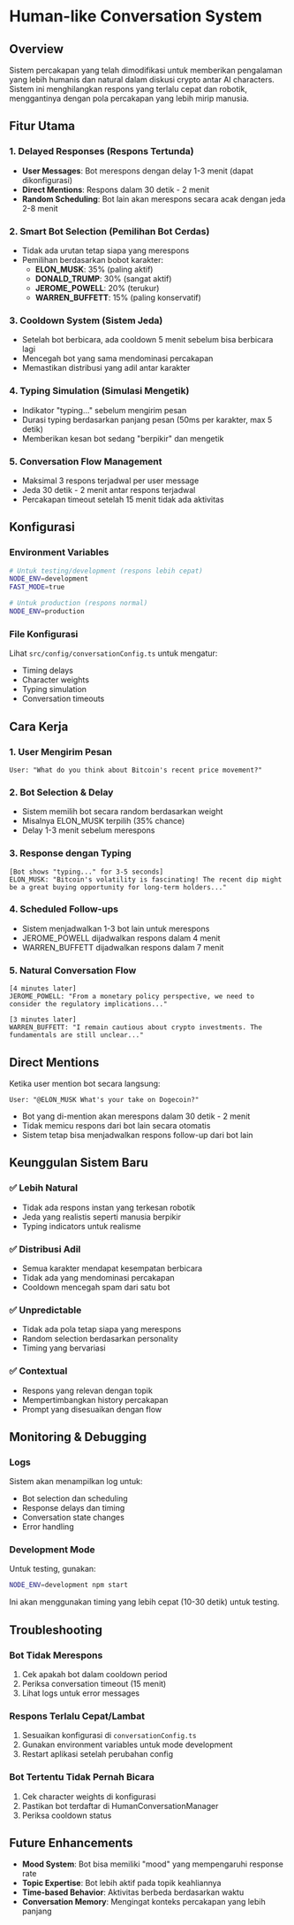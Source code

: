 # Human-like Conversation System

## Overview

Sistem percakapan yang telah dimodifikasi untuk memberikan pengalaman yang lebih humanis dan natural dalam diskusi crypto antar AI characters. Sistem ini menghilangkan respons yang terlalu cepat dan robotik, menggantinya dengan pola percakapan yang lebih mirip manusia.

## Fitur Utama

### 1. **Delayed Responses (Respons Tertunda)**
- **User Messages**: Bot merespons dengan delay 1-3 menit (dapat dikonfigurasi)
- **Direct Mentions**: Respons dalam 30 detik - 2 menit
- **Random Scheduling**: Bot lain akan merespons secara acak dengan jeda 2-8 menit

### 2. **Smart Bot Selection (Pemilihan Bot Cerdas)**
- Tidak ada urutan tetap siapa yang merespons
- Pemilihan berdasarkan bobot karakter:
  - **ELON_MUSK**: 35% (paling aktif)
  - **DONALD_TRUMP**: 30% (sangat aktif)
  - **JEROME_POWELL**: 20% (terukur)
  - **WARREN_BUFFETT**: 15% (paling konservatif)

### 3. **Cooldown System (Sistem Jeda)**
- Setelah bot berbicara, ada cooldown 5 menit sebelum bisa berbicara lagi
- Mencegah bot yang sama mendominasi percakapan
- Memastikan distribusi yang adil antar karakter

### 4. **Typing Simulation (Simulasi Mengetik)**
- Indikator "typing..." sebelum mengirim pesan
- Durasi typing berdasarkan panjang pesan (50ms per karakter, max 5 detik)
- Memberikan kesan bot sedang "berpikir" dan mengetik

### 5. **Conversation Flow Management**
- Maksimal 3 respons terjadwal per user message
- Jeda 30 detik - 2 menit antar respons terjadwal
- Percakapan timeout setelah 15 menit tidak ada aktivitas

## Konfigurasi

### Environment Variables
```bash
# Untuk testing/development (respons lebih cepat)
NODE_ENV=development
FAST_MODE=true

# Untuk production (respons normal)
NODE_ENV=production
```

### File Konfigurasi
Lihat `src/config/conversationConfig.ts` untuk mengatur:
- Timing delays
- Character weights
- Typing simulation
- Conversation timeouts

## Cara Kerja

### 1. User Mengirim Pesan
```
User: "What do you think about Bitcoin's recent price movement?"
```

### 2. Bot Selection & Delay
- Sistem memilih bot secara random berdasarkan weight
- Misalnya ELON_MUSK terpilih (35% chance)
- Delay 1-3 menit sebelum merespons

### 3. Response dengan Typing
```
[Bot shows "typing..." for 3-5 seconds]
ELON_MUSK: "Bitcoin's volatility is fascinating! The recent dip might be a great buying opportunity for long-term holders..."
```

### 4. Scheduled Follow-ups
- Sistem menjadwalkan 1-3 bot lain untuk merespons
- JEROME_POWELL dijadwalkan respons dalam 4 menit
- WARREN_BUFFETT dijadwalkan respons dalam 7 menit

### 5. Natural Conversation Flow
```
[4 minutes later]
JEROME_POWELL: "From a monetary policy perspective, we need to consider the regulatory implications..."

[3 minutes later]  
WARREN_BUFFETT: "I remain cautious about crypto investments. The fundamentals are still unclear..."
```

## Direct Mentions

Ketika user mention bot secara langsung:
```
User: "@ELON_MUSK What's your take on Dogecoin?"
```

- Bot yang di-mention akan merespons dalam 30 detik - 2 menit
- Tidak memicu respons dari bot lain secara otomatis
- Sistem tetap bisa menjadwalkan respons follow-up dari bot lain

## Keunggulan Sistem Baru

### ✅ **Lebih Natural**
- Tidak ada respons instan yang terkesan robotik
- Jeda yang realistis seperti manusia berpikir
- Typing indicators untuk realisme

### ✅ **Distribusi Adil**
- Semua karakter mendapat kesempatan berbicara
- Tidak ada yang mendominasi percakapan
- Cooldown mencegah spam dari satu bot

### ✅ **Unpredictable**
- Tidak ada pola tetap siapa yang merespons
- Random selection berdasarkan personality
- Timing yang bervariasi

### ✅ **Contextual**
- Respons yang relevan dengan topik
- Mempertimbangkan history percakapan
- Prompt yang disesuaikan dengan flow

## Monitoring & Debugging

### Logs
Sistem akan menampilkan log untuk:
- Bot selection dan scheduling
- Response delays dan timing
- Conversation state changes
- Error handling

### Development Mode
Untuk testing, gunakan:
```bash
NODE_ENV=development npm start
```
Ini akan menggunakan timing yang lebih cepat (10-30 detik) untuk testing.

## Troubleshooting

### Bot Tidak Merespons
1. Cek apakah bot dalam cooldown period
2. Periksa conversation timeout (15 menit)
3. Lihat logs untuk error messages

### Respons Terlalu Cepat/Lambat
1. Sesuaikan konfigurasi di `conversationConfig.ts`
2. Gunakan environment variables untuk mode development
3. Restart aplikasi setelah perubahan config

### Bot Tertentu Tidak Pernah Bicara
1. Cek character weights di konfigurasi
2. Pastikan bot terdaftar di HumanConversationManager
3. Periksa cooldown status

## Future Enhancements

- **Mood System**: Bot bisa memiliki "mood" yang mempengaruhi response rate
- **Topic Expertise**: Bot lebih aktif pada topik keahliannya
- **Time-based Behavior**: Aktivitas berbeda berdasarkan waktu
- **Conversation Memory**: Mengingat konteks percakapan yang lebih panjang